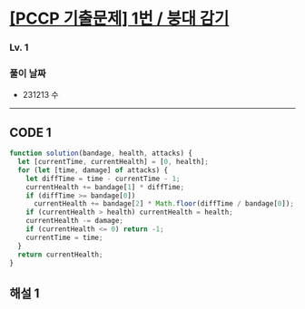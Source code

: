 # [[PCCP 기출문제] 1번 / 붕대 감기](https://school.programmers.co.kr/learn/courses/30/lessons/250137)

### Lv. 1

### 풀이 날짜

- 231213 수

---

## CODE 1

```javascript
function solution(bandage, health, attacks) {
  let [currentTime, currentHealth] = [0, health];
  for (let [time, damage] of attacks) {
    let diffTime = time - currentTime - 1;
    currentHealth += bandage[1] * diffTime;
    if (diffTime >= bandage[0])
      currentHealth += bandage[2] * Math.floor(diffTime / bandage[0]);
    if (currentHealth > health) currentHealth = health;
    currentHealth -= damage;
    if (currentHealth <= 0) return -1;
    currentTime = time;
  }
  return currentHealth;
}
```

## 해설 1
